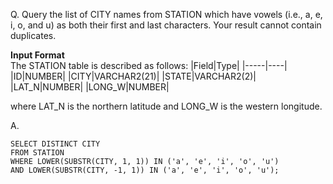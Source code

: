 Q. Query the list of CITY names from STATION which have vowels (i.e., a, e, i, o, and u) as both their first and last characters. Your result cannot contain duplicates.

<strong>Input Format</strong><br>
The STATION table is described as follows:
|Field|Type|
|-----|----|
|ID|NUMBER|
|CITY|VARCHAR2(21)|
|STATE|VARCHAR2(2)|
|LAT_N|NUMBER|
|LONG_W|NUMBER|

where LAT_N is the northern latitude and LONG_W is the western longitude.

A.
```
SELECT DISTINCT CITY
FROM STATION
WHERE LOWER(SUBSTR(CITY, 1, 1)) IN ('a', 'e', 'i', 'o', 'u')
AND LOWER(SUBSTR(CITY, -1, 1)) IN ('a', 'e', 'i', 'o', 'u');
```